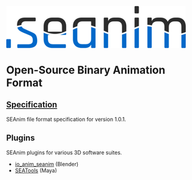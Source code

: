 <img src="resource/seanim_dark.png" alt="SEAnim" style="width: 480px;"/>

# Open-Source Binary Animation Format

## [Specification](spec.md)
SEAnim file format specification for version 1.0.1.

## Plugins
SEAnim plugins for various 3D software suites.
+ [io_anim_seanim](https://github.com/SE2Dev/io_anim_seanim) (Blender)
+ [SEATools](https://github.com/dtzxporter/SEATools) (Maya)
